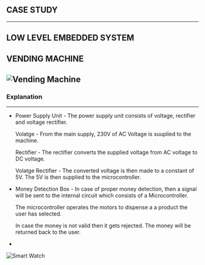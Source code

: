 CASE STUDY
-----------------------------------------------------------------------------------------------------------------------------------------------------------------------------------
-----------------------------------------------------------------------------------------------------------------------------------------------------------------------------------

LOW LEVEL EMBEDDED SYSTEM
-----------------------------------------------------------------------------------------------------------------------------------------------------------------------------------

VENDING MACHINE
-----------------------------------------------------------------------------------------------------------------------------------------------------------------------------------

![Vending Machine](https://user-images.githubusercontent.com/98872937/154919230-d2f22938-d5be-4d52-86d1-3b5b3cbd9081.jpg) 
-----------------------------------------------------------------------------------------------------------------------------------------------------------------------------------
### Explanation 
-----------------------------------------------------------------------------------------------------------------------------------------------------------------------------------

* Power Supply Unit -
  The power supply unit consists of voltage, rectifier and voltage rectifier. 
  
  Volatge - From the main supply, 230V of AC Voltage is suuplied to the machine. 
   
  Rectifier - The rectifier converts the supplied voltage from AC voltage to DC voltage. 
  
  Volatge Rectifier - The converted voltage is then made to a constant of 5V. The 5V is then supplied to the microcontroller.

* Money Detection Box - 
  In case of proper money detection, then a signal will be sent to the internal circuit which consists of a Microcontroller. 
   
  The microcontroller operates the motors to dispense a a product the user has selected. 
  
  In case the money is not valid then it gets rejected. The money will be returned back to the user. 
  
  
* 




![Smart Watch](https://user-images.githubusercontent.com/98872937/154919408-ee513ad8-cf62-488b-a2ed-cf049cafbee4.jpg)
